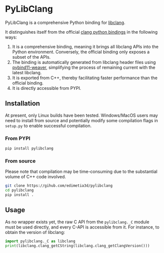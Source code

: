 # PyLibClang

PyLibClang is a comprehensive Python binding for [libclang](https://clang.llvm.org/docs/LibClang.html).

It distinguishes itself from the official [clang python bindings](https://libclang.readthedocs.io/en/latest/) in the following ways:
1. It is a comprehensive binding, meaning it brings all libclang APIs into the Python environment. Conversely, the official binding only exposes a subset of the APIs.
2. The binding is automatically generated from libclang header files using [pybind11-weaver](https://pypi.org/project/pybind11-weaver/), simplifying the process of remaining current with the latest libclang.
3. It is exported from C++, thereby facilitating faster performance than the official binding.
4. It is directly accessible from PYPI.

## Installation

At present, only Linux builds have been tested.
Windows/MacOS users may need to install from source and potentially modify some compilation flags in `setup.py` to enable successful compilation.

### From PYPI
```bash
pip install pylibclang
```

### From source

Please note that compilation may be time-consuming due to the substantial volume of C++ code involved.

```bash
git clone https://gihub.com/edimetia3d/pylibclang
cd pylibclang
pip install .
```

## Usage

As no wrapper exists yet, the raw C API from the `pylibclang._C` module must be used directly, and every C-API is accessible from it. For instance, to obtain the version of libclang:

```python
import pylibclang._C as libclang
print(libclang.clang_getCString(libclang.clang_getClangVersion()))
```